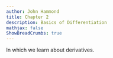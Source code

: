 ```yaml
---
author: John Hammond
title: Chapter 2
description: Basics of Differentiation
mathjax: false
ShowBreadCrumbs: true
---
```


In which we learn about derivatives.
<!--more-->


